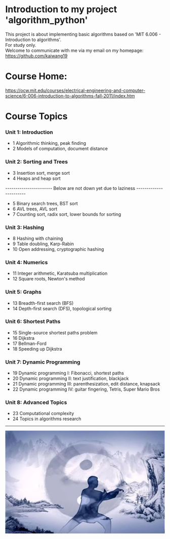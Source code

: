 # Introduction to my project 'algorithm_python'
This project is about implementing basic algorithms based on 'MIT 6.006 - Introduction to algorithms'.  
For study only.  
Welcome to communicate with me via my email on my homepage: 
https://github.com/kaiwang19  

# Course Home:
https://ocw.mit.edu/courses/electrical-engineering-and-computer-science/6-006-introduction-to-algorithms-fall-2011/index.htm

# Course Topics
### Unit 1: Introduction  
+ 1	Algorithmic thinking, peak finding  
+ 2	Models of computation, document distance  

### Unit 2: Sorting and Trees    
+ 3	Insertion sort, merge sort  
+ 4	Heaps and heap sort  

----------------------- Below are not down yet due to laziness -----------------------

+ 5	Binary search trees, BST sort  
+ 6	AVL trees, AVL sort  
+ 7	Counting sort, radix sort, lower bounds for sorting  

### Unit 3: Hashing  
+ 8	Hashing with chaining  
+ 9	Table doubling, Karp-Rabin  
+ 10	Open addressing, cryptographic hashing  

### Unit 4: Numerics  
+ 11	Integer arithmetic, Karatsuba multiplication  
+ 12	Square roots, Newton's method  

### Unit 5: Graphs  
+ 13	Breadth-first search (BFS)  
+ 14	Depth-first search (DFS), topological sorting  

### Unit 6: Shortest Paths  
+ 15	Single-source shortest paths problem  
+ 16	Dijkstra  
+ 17	Bellman-Ford  
+ 18	Speeding up Dijkstra  

### Unit 7: Dynamic Programming  
+ 19	Dynamic programming I: Fibonacci, shortest paths  
+ 20	Dynamic programming II: text justification, blackjack  
+ 21	Dynamic programming III: parenthesization, edit distance, knapsack  
+ 22	Dynamic programming IV: guitar fingering, Tetris, Super Mario Bros  

### Unit 8: Advanced Topics  
+ 23	Computational complexity  
+ 24	Topics in algorithms research  

---

![taiji](https://github.com/kaiwang19/algorithm_python/blob/master/Pics/Taiji_Person.jpg "")